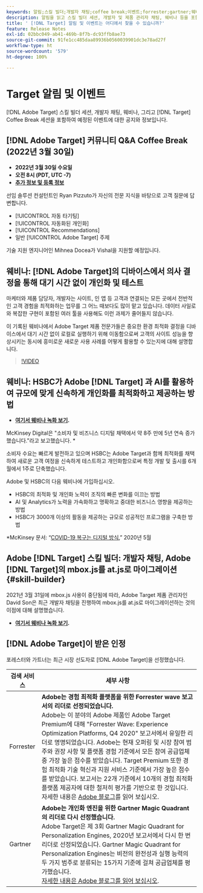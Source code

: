```yaml
---
keywords: 알림;스킬 빌더;개발자 채팅;coffee break;이벤트;forrester;gartner;웨비나
description: 알림을 읽고 스킬 빌더 세션, 개발자 및 제품 관리자 채팅, 웨비나 등을 포함한 Adobe [!DNL Target] 이벤트에 등록하십시오.
title: ' [!DNL Target] 알림 및 이벤트는 어디에서 찾을 수 있습니까?'
feature: Release Notes
exl-id: 02bbc049-ab41-469b-8f7b-dc93ffb8ae73
source-git-commit: 91fe1cc485daa89936b0560039901dc3e78ad27f
workflow-type: ht
source-wordcount: '579'
ht-degree: 100%

---
```


# Target 알림 및 이벤트

[!DNL Adobe Target] 스킬 빌더 세션, 개발자 채팅, 웨비나, 그리고 [!DNL Target] Coffee Break 세션을 포함하여 예정된 이벤트에 대한 공지와 정보입니다.

## [!DNL Adobe Target] 커뮤니티 Q&amp;A Coffee Break (2022년 3월 30일)

* **2022년 3월 30일 수요일**
* **오전 8시 (PDT, UTC -7)**
* **[추가 정보 및 등록 정보](https://adobe.ly/3sIS5Mg)**

선임 솔루션 컨설턴트인 Ryan Pizzuto가 자신의 전문 지식을 바탕으로 고객 질문에 답변합니다.

* [!UICONTROL 자동 타기팅]
* [!UICONTROL 자동화된 개인화]
* [!UICONTROL Recommendations]
* 일반 [!UICONTROL Adobe Target] 주제

기술 지원 엔지니어인 Mihnea Docea가 Vishal을 지원할 예정입니다.

## 웨비나: [!DNL Adobe Target]의 디바이스에서 의사 결정을 통해 대기 시간 없이 개인화 및 테스트

마케터와 제품 담당자, 개발자는 사이트, 인 앱 등 고객과 연결되는 모든 곳에서 전반적인 고객 경험을 최적화하는 업무를 그 어느 때보다도 많이 맡고 있습니다. 데이터 사일로와 복잡한 구현이 포함된 여러 툴을 사용해도 이런 과제가 줄어들지 않습니다.

이 기록된 웨비나에서 Adobe Target 제품 전문가들은 중요한 환경 최적화 결정을 디바이스에서 대기 시간 없이 로컬로 실행하기 위해 이동함으로써 고객의 사이트 성능을 향상시키는 동시에 흥미로운 새로운 사용 사례를 어떻게 활용할 수 있는지에 대해 설명합니다.

>[!VIDEO](https://video.tv.adobe.com/v/328148)

## 웨비나: HSBC가 Adobe [!DNL Target] 과 AI를 활용하여 규모에 맞게 신속하게 개인화를 최적화하고 제공하는 방법

* **[여기서 웨비나 녹화 보기](https://seminars.adobeconnect.com/ps4ozlg7qfdy/?proto=true).**

McKinsey Digital은 &quot;소비자 및 비즈니스 디지털 채택에서 약 8주 만에 5년 연속 증가했습니다.&quot;라고 보고했습니다. *

소비자 수요는 빠르게 발전하고 있으며 HSBC는 Adobe Target과 함께 최적화를 채택하여 새로운 고객 여정을 신속하게 테스트하고 개인화함으로써 특정 개발 및 출시를 6개월에서 1주로 단축했습니다.

Adobe 및 HSBC의 다음 웨비나에 가입하십시오.

* HSBC의 최적화 및 개인화 노력이 조직의 빠른 변화를 이끄는 방법
* AI 및 Analytics가 노력을 가속화하고 명확하고 중대한 비즈니스 영향을 제공하는 방법
* HSBC가 3000개 이상의 활동을 제공하는 규모로 성공적인 프로그램을 구축한 방법

*McKinsey 문서: “[COVID-19 복구는 디지털 방식](https://www.mckinsey.com/business-functions/mckinsey-digital/our-insights/the-covid-19-recovery-will-be-digital-a-plan-for-the-first-90-days#),” 2020년 5월

## Adobe [!DNL Target] 스킬 빌더: 개발자 채팅, Adobe [!DNL Target]의 mbox.js를 at.js로 마이그레이션 {#skill-builder}

2021년 3월 31일에 mbox.js 사용이 중단됨에 따라, Adobe Target 제품 관리자인 David Son은 최근 개발자 채팅을 진행하여 mbox.js를 at.js로 마이그레이션하는 것의 이점에 대해 설명했습니다.

* **[여기서 웨비나 녹화 보기](https://seminars.adobeconnect.com/ptdo6mfo6qn6/?proto=true).**

## [!DNL Adobe Target]이 받은 인정

포레스터와 가트너는 최근 시장 선도자로 [!DNL Adobe Target]을 선정했습니다.

| 검색 서비스 | 세부 사항 |
| --- | --- |
| Forrester | **Adobe는 경험 최적화 플랫폼을 위한 Forrester wave 보고서의 리더로 선정되었습니다.**<br> Adobe는 이 분야의 Adobe 제품인 Adobe Target Premium에 대해 &quot;Forrester Wave: Experience Optimization Platforms, Q4 2020&quot; 보고서에서 유일한 리더로 명명되었습니다. Adobe는 현재 오퍼링 및 시장 참여 범주와 권장 사항 및 플랫폼 경험 기준에서 모든 참여 공급업체 중 가장 높은 점수를 받았습니다. Target Premium 또한 경험 최적화 기술 혁신과 지원 서비스 기준에서 가장 높은 점수를 받았습니다. 보고서는 22개 기준에서 10개의 경험 최적화 플랫폼 제공자에 대한 철저히 평가를 기반으로 한 것입니다.<br>자세한 내용은 [Adobe 블로그](https://blog.adobe.com/en/2020/11/24/adobe-named-leader-in-forrester-wave-report-experience-optimization-platforms.html)를 읽어 보십시오. |
| Gartner | **Adobe는 개인화 엔진을 위한 Gartner Magic Quadrant의 리더로 다시 선정했습니다.**<br> Adobe Target은 제 3회 Gartner Magic Quadrant for Personalization Engines, 2020년 보고서에서 다시 한 번 리더로 선정되었습니다. Gartner Magic Quadrant for Personalization Engines는 비전의 완전성과 실행 능력의 두 가지 범주로 분류되는 15가지 기준에 걸쳐 공급업체를 평가했습니다.<br>[자세한 내용은 Adobe 블로그를 읽어 보십시오](https://theblog.adobe.com/adobe-again-named-leader-in-gartner-magic-quadrant-for-personalization-engines/). |

